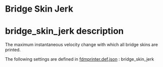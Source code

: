 # Bridge Skin Jerk


# bridge_skin_jerk description
The maximum instantaneous velocity change with which all bridge skins are printed.

The following settings are defined in [fdmprinter.def.json](https://github.com/smartavionics/Cura/blob/mb-master/resources/definitions/fdmprinter.def.json) : bridge_skin_jerk